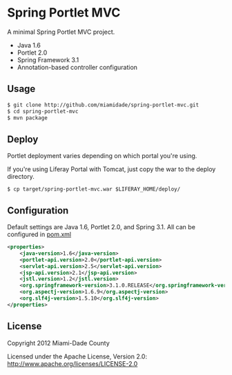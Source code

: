 Spring Portlet MVC
==================

A minimal Spring Portlet MVC project.

* Java 1.6
* Portlet 2.0
* Spring Framework 3.1
* Annotation-based controller configuration

Usage
-----
```bash
$ git clone http://github.com/miamidade/spring-portlet-mvc.git
$ cd spring-portlet-mvc
$ mvn package
```

Deploy
------
Portlet deployment varies depending on which portal you're using.

If you're using Liferay Portal with Tomcat, just copy the war to the deploy directory.

```
$ cp target/spring-portlet-mvc.war $LIFERAY_HOME/deploy/
```

Configuration
-------------

Default settings are Java 1.6, Portlet 2.0, and Spring 3.1.  All can be configured in [pom.xml](https://github.com/miamidade/spring-portlet-mvc/blob/master/pom.xml)

```xml
<properties>
    <java-version>1.6</java-version>
    <portlet-api.version>2.0</portlet-api.version>
    <servlet-api.version>2.5</servlet-api.version>
    <jsp-api.version>2.1</jsp-api.version>
    <jstl.version>1.2</jstl.version>
    <org.springframework-version>3.1.0.RELEASE</org.springframework-version>
    <org.aspectj-version>1.6.9</org.aspectj-version>
    <org.slf4j-version>1.5.10</org.slf4j-version>
</properties>
```


License
-------

Copyright 2012 Miami-Dade County

Licensed under the Apache License, Version 2.0: http://www.apache.org/licenses/LICENSE-2.0
